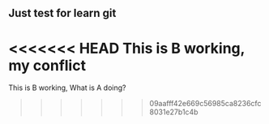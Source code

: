 ## Just test for learn git
<<<<<<< HEAD
This is B working, my conflict
=======
This is B working, What is A doing?
>>>>>>> 09aafff42e669c56985ca8236cfc8031e27b1c4b
